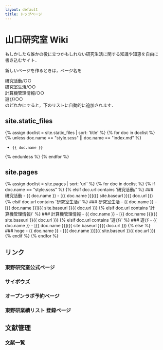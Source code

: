 ```yaml
---
layout: default
title: トップページ
---
```


# 山口研究室 Wiki 
もしかしたら誰かの役に立つかもしれない研究生活に関する知識や知恵を自由に書き込むサイト．

新しいページを作るときは，ページ名を

研究活動/○○  
研究室生活/○○  
計算機管理情報/○○  
遊び/○○  
のどれかにすると，下のリストに自動的に追加されます．

## site.static_files
{% assign doclist = site.static_files | sort: 'title'  %}
  {% for doc in doclist %}
  {% unless doc.name == "style.scss" || doc.name == "index.md" %} 
  -     {{ doc.name }}
  {% endunless %}
{% endfor %}

## site.pages
{% assign doclist = site.pages | sort: 'url'  %}
  {% for doc in doclist %}
    {% if doc.name == "style.scss" %}
    {% elsif doc.url contains '研究活動/' %}
      ### 研究活動
      - {{ doc.name }}
      -     [{{ doc.name }}]({{ site.baseurl }}{{ doc.url }})
    {% elsif doc.url contains '研究室生活/' %}
      ### 研究室生活
      - {{ doc.name }}
      -     [{{ doc.name }}]({{ site.baseurl }}{{ doc.url }})
    {% elsif doc.url contains '計算機管理情報/' %}
      ### 計算機管理情報
      - {{ doc.name }}
      -     [{{ doc.name }}]({{ site.baseurl }}{{ doc.url }})
    {% elsif doc.url contains '遊び/' %}
      ### 遊び
      - {{ doc.name }}
      -     [{{ doc.name }}]({{ site.baseurl }}{{ doc.url }})
    {% else %}
      ### hoge
      - {{ doc.name }}
      -     [{{ doc.name }}]({{ site.baseurl }}{{ doc.url }})
    {% endif %}
{% endfor %}

## リンク
### 東野研究室公式ページ
### サイボウズ
### オープンラボ予約ページ
### 東野研業績リスト 登録ページ
## 文献管理
### 文献一覧
